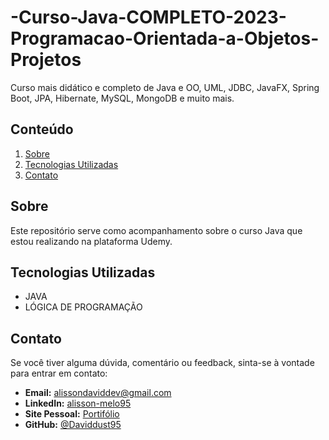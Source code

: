 # -Curso-Java-COMPLETO-2023-Programacao-Orientada-a-Objetos-Projetos

<justify>
Curso mais didático e completo de Java e OO, UML, JDBC, JavaFX, Spring Boot, JPA, Hibernate, MySQL, MongoDB e muito mais.
</justify>

## Conteúdo

1. [Sobre](#sobre)
2. [Tecnologias Utilizadas](#tecnologias-utilizadas)
3. [Contato](#contato)

## Sobre
<justify>
Este repositório serve como acompanhamento sobre o curso Java que estou realizando na plataforma Udemy.
</justify>

## Tecnologias Utilizadas

- JAVA
- LÓGICA DE PROGRAMAÇÃO

## Contato
Se você tiver alguma dúvida, comentário ou feedback, sinta-se à vontade para entrar em contato:

- **Email:** alissondaviddev@gmail.com
- **LinkedIn:** [alisson-melo95](https://www.linkedin.com/in/alisson-melo95/) 
- **Site Pessoal:** [Portifólio](https://alissondev.tech)
- **GitHub:** [@Daviddust95](https://github.com/Daviddust95)
